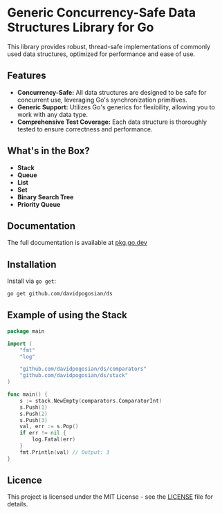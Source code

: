 # Generic Concurrency-Safe Data Structures Library for Go

This library provides robust, thread-safe implementations of commonly used data structures, optimized for performance and ease of use.

## Features

- **Concurrency-Safe:** All data structures are designed to be safe for concurrent use, leveraging Go's synchronization primitives.
- **Generic Support:** Utilizes Go's generics for flexibility, allowing you to work with any data type.
- **Comprehensive Test Coverage:** Each data structure is thoroughly tested to ensure correctness and performance.

## What's in the Box?

- **Stack**
- **Queue**
- **List**
- **Set**
- **Binary Search Tree**
- **Priority Queue**

## Documentation

The full documentation is available at [pkg.go.dev](https://pkg.go.dev/github.com/davidpogosian/ds)

## Installation

Install via `go get`:

```bash
go get github.com/davidpogosian/ds
```

## Example of using the Stack

```go
package main

import (
	"fmt"
	"log"

	"github.com/davidpogosian/ds/comparators"
	"github.com/davidpogosian/ds/stack"
)

func main() {
	s := stack.NewEmpty(comparators.ComparatorInt)
	s.Push(1)
	s.Push(2)
	s.Push(3)
	val, err := s.Pop()
	if err != nil {
		log.Fatal(err)
	}
	fmt.Println(val) // Output: 3
}
```

## Licence

This project is licensed under the MIT License - see the [LICENSE](./LICENSE) file for details.
